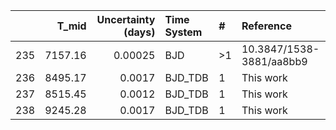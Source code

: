|     |   T_mid |   Uncertainty (days) | Time System   | #   | Reference                |
|----:|--------:|---------------------:|:--------------|:----|:-------------------------|
| 235 | 7157.16 |              0.00025 | BJD           | >1  | 10.3847/1538-3881/aa8bb9 |
| 236 | 8495.17 |              0.0017  | BJD_TDB       | 1   | This work                |
| 237 | 8515.45 |              0.0012  | BJD_TDB       | 1   | This work                |
| 238 | 9245.28 |              0.0017  | BJD_TDB       | 1   | This work                |